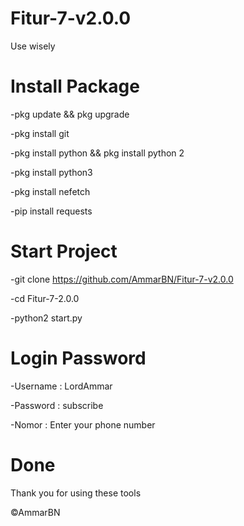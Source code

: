 # Fitur-7-v2.0.0
Use wisely

# Install Package
-pkg update && pkg upgrade

-pkg install git

-pkg install python && pkg install python 2

-pkg install python3

-pkg install nefetch

-pip install requests

# Start Project
-git clone https://github.com/AmmarBN/Fitur-7-v2.0.0

-cd Fitur-7-2.0.0

-python2 start.py

# Login Password
-Username : LordAmmar

-Password : subscribe

-Nomor : Enter your phone number

# Done

Thank you for using these tools

©AmmarBN




